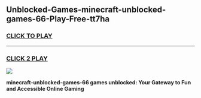 
## Unblocked-Games-minecraft-unblocked-games-66-Play-Free-tt7ha
<h3>
<a href="https://premium76.site?title=minecraft-unblocked-games-66&ref=21A">CLICK TO PLAY</a></h3>
<hr>

<h3>
<a href="https://premium76.site?title=minecraft-unblocked-games-66&ref=21A">CLICK 2 PLAY</a>
  
</h3>

<a href="https://premium76.site?title=minecraft-unblocked-games-66&ref=21A"><img src="https://clearcache.store/games.png"></a>


**minecraft-unblocked-games-66 games unblocked: Your Gateway to Fun and Accessible Online Gaming**
